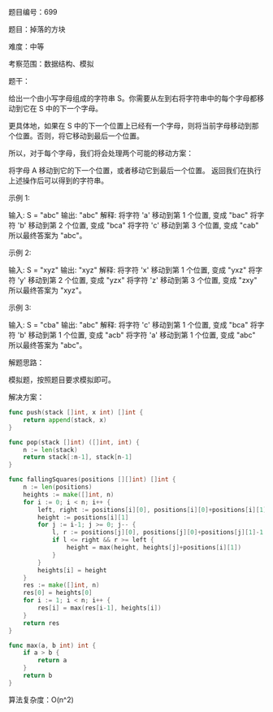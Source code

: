 题目编号：699

题目：掉落的方块

难度：中等

考察范围：数据结构、模拟

题干：

给出一个由小写字母组成的字符串 S。你需要从左到右将字符串中的每个字母都移动到它在 S 中的下一个字母。

更具体地，如果在 S 中的下一个位置上已经有一个字母，则将当前字母移动到那个位置。否则，将它移动到最后一个位置。

所以，对于每个字母，我们将会处理两个可能的移动方案：

将字母 A 移动到它的下一个位置，或者移动它到最后一个位置。
返回我们在执行上述操作后可以得到的字符串。

示例 1:

输入: S = "abc"
输出: "abc"
解释: 
将字符 'a' 移动到第 1 个位置, 变成 "bac"
将字符 'b' 移动到第 2 个位置, 变成 "bca"
将字符 'c' 移动到第 3 个位置, 变成 "cab"
所以最终答案为 "abc"。

示例 2:

输入: S = "xyz"
输出: "xyz"
解释: 
将字符 'x' 移动到第 1 个位置, 变成 "yxz"
将字符 'y' 移动到第 2 个位置, 变成 "yzx"
将字符 'z' 移动到第 3 个位置, 变成 "zxy"
所以最终答案为 "xyz"。

示例 3:

输入: S = "cba"
输出: "abc"
解释: 
将字符 'c' 移动到第 1 个位置, 变成 "bca"
将字符 'b' 移动到第 1 个位置, 变成 "acb"
将字符 'a' 移动到第 1 个位置, 变成 "abc"
所以最终答案为 "abc"。

解题思路：

模拟题，按照题目要求模拟即可。

解决方案：

```go
func push(stack []int, x int) []int {
    return append(stack, x)
}

func pop(stack []int) ([]int, int) {
    n := len(stack)
    return stack[:n-1], stack[n-1]
}

func fallingSquares(positions [][]int) []int {
    n := len(positions)
    heights := make([]int, n)
    for i := 0; i < n; i++ {
        left, right := positions[i][0], positions[i][0]+positions[i][1]-1
        height := positions[i][1]
        for j := i-1; j >= 0; j-- {
            l, r := positions[j][0], positions[j][0]+positions[j][1]-1
            if l <= right && r >= left {
                height = max(height, heights[j]+positions[i][1])
            }
        }
        heights[i] = height
    }
    res := make([]int, n)
    res[0] = heights[0]
    for i := 1; i < n; i++ {
        res[i] = max(res[i-1], heights[i])
    }
    return res
}

func max(a, b int) int {
    if a > b {
        return a
    }
    return b
}
```

算法复杂度：O(n^2)